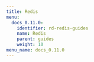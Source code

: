 ```yaml
---
title: Redis
menu:
  docs_0.11.0:
    identifier: rd-redis-guides
    name: Redis
    parent: guides
    weight: 10
menu_name: docs_0.11.0
---
```


